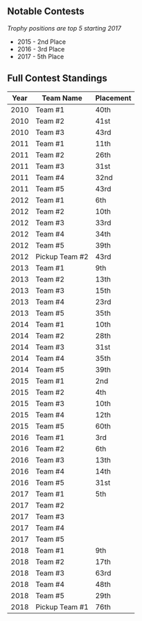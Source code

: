 ## Notable Contests ##
_Trophy positions are top 5 starting 2017_

* 2015 - 2nd Place
* 2016 - 3rd Place
* 2017 - 5th Place

## Full Contest Standings ## 

| Year  | Team Name |  Placement |
| ---- | --- | --- |
| 2010 | Team #1 | 40th |
| 2010 | Team #2 | 41st |
| 2010 | Team #3 | 43rd |
| 2011 | Team #1 | 11th |
| 2011 | Team #2 | 26th |
| 2011 | Team #3 | 31st |
| 2011 | Team #4 | 32nd |
| 2011 | Team #5 | 43rd |
| 2012 | Team #1 | 6th |
| 2012 | Team #2 | 10th |
| 2012 | Team #3 | 33rd |
| 2012 | Team #4 | 34th |
| 2012 | Team #5 | 39th |
| 2012 | Pickup Team #2 | 43rd |
| 2013 | Team #1 | 9th |
| 2013 | Team #2 | 13th |
| 2013 | Team #3 | 15th |
| 2013 | Team #4 | 23rd |
| 2013 | Team #5 | 35th |
| 2014 | Team #1 | 10th |
| 2014 | Team #2 | 28th |
| 2014 | Team #3 | 31st |
| 2014 | Team #4 | 35th |
| 2014 | Team #5 | 39th |
| 2015 | Team #1 | 2nd |
| 2015 | Team #2 | 4th |
| 2015 | Team #3 | 10th |
| 2015 | Team #4 | 12th |
| 2015 | Team #5 | 60th |
| 2016 | Team #1 | 3rd |
| 2016 | Team #2 | 6th |
| 2016 | Team #3 | 13th |
| 2016 | Team #4 | 14th |
| 2016 | Team #5 | 31st |
| 2017 | Team #1 | 5th |
| 2017 | Team #2 | |
| 2017 | Team #3 | |
| 2017 | Team #4 | |
| 2017 | Team #5 | |
| 2018 | Team #1 | 9th |
| 2018 | Team #2 | 17th |
| 2018 | Team #3 | 63rd |
| 2018 | Team #4 | 48th |
| 2018 | Team #5 | 29th |
| 2018 | Pickup Team #1 | 76th |


